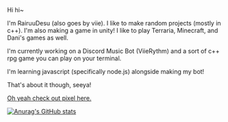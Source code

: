 Hi hi~

I'm RairuuDesu (also goes by viie). I like to make random projects (mostly in c++). I'm also making a game in unity! I like to play Terraria, Minecraft, and Dani's games as well.

I'm currently working on a Discord Music Bot (ViieRythm) and a sort of c++ rpg game you can play on your terminal.

I'm learning javascript (specifically node.js) alongside making my bot!

That's about it though, seeya!

[Oh yeah check out pixel here.](https://github.com/PixelPasta)

[![Anurag's GitHub stats](https://github-readme-stats.vercel.app/api?username=RairuuDesu&show_icons=true&theme=tokyonight)](https://github.com/anuraghazra/github-readme-stats)
